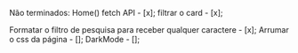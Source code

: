 Não terminados:
Home()
fetch API - [x];
filtrar o card - [x];

Formatar o filtro de pesquisa para receber qualquer caractere - [x];
Arrumar o css da página - [];
DarkMode - [];
